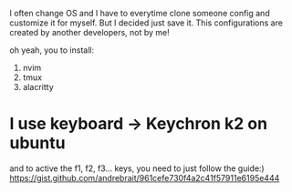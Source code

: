I often change OS and I have to everytime clone someone config and customize it for myself.
But I decided just save it. This configurations are created by another developers, not by me!

oh yeah, you to install:
1. nvim 
2. tmux
3. alacritty

# I use keyboard -> Keychron k2 on ubuntu
and to active the f1, f2, f3... keys,
you need to just follow the guide:)
https://gist.github.com/andrebrait/961cefe730f4a2c41f57911e6195e444
